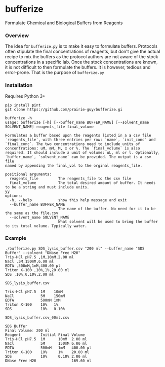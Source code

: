# bufferize
Formulate Chemical and Biological Buffers from Reagents

### Overview
The idea for `bufferize.py` is to make it easy to formulate buffers. Protocols often stipulate the final concentrations of reagents, but don't give the actual recipe to mix the buffers as the protocol authors are not aware of the stock concentrations in a specific lab. Once the stock concentrations are known, it is not difficult to then formulate the buffers. It is however, tedious and error-prone. That is the purpose of `bufferize.py`


### Installation
Requires Python 3+

``` 
pip install pint
git clone https://github.com/prairie-guy/bufferize.gi
```


```
bufferize -h
usage: bufferize [-h] [--buffer_name BUFFER_NAME] [--solvent_name SOLVENT_NAME] reagents_file final_volume

Formulates a buffer based upon the reagents listed in a a csv file `reagents_file`, with three entries per row: `name`, `init_conc` and `final_conc`. The two concentrations need to include units of
concentrations: uM, mM, M, x or %. The `final_volume` is also required. It should include a unit of volume: uL, ml or l. Optionally, `buffer_name`, `solvent_name` can be provided. The output is a csv file
named by appending the final_vol to the orginal reagents_file.

positional arguments:
  reagents_file         The reagents_file to the csv file
  final_volume          The total desired amount of buffer. It needs to be a string and must include units.
yy
options:
  -h, --help            show this help message and exit
  --buffer_name BUFFER_NAME
                        The name of the buffer. No need for it to be the same as the file.csv
  --solvent_name SOLVENT_NAME
                        What solvent will be used to bring the buffer to its total volume. Typically water.        

```

### Example

```
./bufferize.py SDS_lysis_buffer.csv "200 ml" --buffer_name "SDS Buffer" --solvent "DNase Free H20"
Tris-HCl pH7.5 ,1M,10mM,2.00 ml
NaCl ,5M,150mM,6.00 ml
EDTA ,500mM,1mM,400.00 µl
Triton X-100 ,10%,1%,20.00 ml
SDS ,10%,0.10%,2.00 ml
```

```SDS_lysis_buffer.csv```

```
Tris-HCl pH7.5  1M    10mM
NaCl            5M    150mM
EDTA            500mM 1mM
Triton X-100    10%   1%
SDS             10%   0.10%
```

```SDS_lysis_buffer.csv_00ml.csv```

```
SDS Buffer			
Final Volume: 200 ml			
Reagent         Initial Final Volume
Tris-HCl pH7.5  1M      10mM  2.00 ml
NaCl            5M      150mM 6.00 ml
EDTA            500mM   1mM   400.00 µl
Triton X-100    10%     1%    20.00 ml
SDS             10%     0.10% 2.00 ml
DNase Free H20                169.60 ml
```



